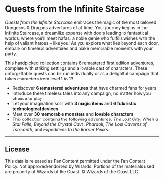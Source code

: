 # Quests from the Infinite Staircase

_Quests from the Infinite Staircase_ embraces the magic of the most beloved Dungeons & Dragons adventures of all time. Your journey begins in the Infinite Staircase, a dreamlike expanse with doors leading to fantastical worlds, where you’ll meet Nafas, a noble genie who fulfills wishes with the help of valiant heroes – like you! As you explore what lies beyond each door, embark on timeless adventures and make memorable moments with your party.

This handpicked collection contains 6 remastered first edition adventures, complete with striking settings and a lovable cast of characters. These unforgettable quests can be run individually or as a delightful campaign that takes characters from level 1 to 13.

* Rediscover **6 remastered adventures** that have charmed fans for years
* Introduce these timeless tales into any campaign, no matter how you choose to play
* Let your imagination soar with **3 magic items** and **6 futuristic technological devices**
* Meet over **30 memorable monsters** and **lovable characters**
* This collection contains the following adventures: _The Lost City_, _When a Star Falls_, _Beyond the Crystal Cave_, _Pharaoh_, _The Lost Caverns of Tsojcanth_, and _Expeditions to the Barrier Peaks_.

---

## License

This data is released as Fan Content permitted under the Fan Content Policy. Not approved/endorsed by Wizards. Portions of the materials used are property of Wizards of the Coast. © Wizards of the Coast LLC.
